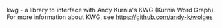 kwg - a library to interface with Andy Kurnia's KWG (Kurnia Word Graph). For more information about KWG, see https://github.com/andy-k/wolges